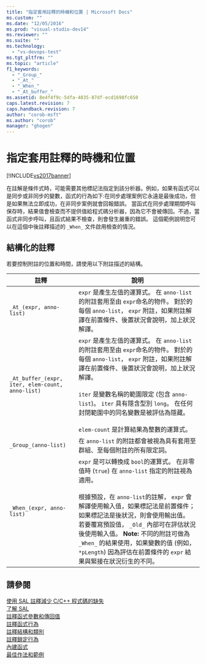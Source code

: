 ```yaml
---
title: "指定套用註釋的時機和位置 | Microsoft Docs"
ms.custom: ""
ms.date: "12/05/2016"
ms.prod: "visual-studio-dev14"
ms.reviewer: ""
ms.suite: ""
ms.technology: 
  - "vs-devops-test"
ms.tgt_pltfrm: ""
ms.topic: "article"
f1_keywords: 
  - "_Group_"
  - "_At_"
  - "_When_"
  - "_At_buffer_"
ms.assetid: 8e4f4f9c-5dfa-4835-87df-ecd1698fc650
caps.latest.revision: 7
caps.handback.revision: 7
author: "corob-msft"
ms.author: "corob"
manager: "ghogen"
---
```

# 指定套用註釋的時機和位置
[!INCLUDE[vs2017banner](../code-quality/includes/vs2017banner.md)]

在註解是條件式時，可能需要其他標記法指定到該分析器。例如，如果有函式可以是同步或非同步的變數，函式的行為如下:在同步處理案例它永遠是最後成功，但是如果無法立即成功，在非同步案例就會回報錯誤。  當函式在同步處理期間呼叫保存時，結果值會檢查而不提供值給程式碼分析器，因為它不會被傳回。不過，當函式非同步呼叫，且函式結果不檢查，則會發生嚴重的錯誤。  這個範例說明您可以在這個中後註釋描述的 `_When_` 文件啟用檢查的情況。  
  
## 結構化的註釋  
 若要控制附註的位置和時間，請使用以下附註描述的結構。  
  
|註釋|說明|  
|--------|--------|  
|`_At_(expr, anno-list)`|`expr` 是產生左值的運算式。  在 `anno-list` 的附註套用至由 `expr`命名的物件。  對於的每個 `anno-list`， `expr` 附註，如果附註解譯在前置條件、後置狀況會說明，加上狀況解譯。|  
|`_At_buffer_(expr, iter, elem-count, anno-list)`|`expr` 是產生左值的運算式。  在 `anno-list` 的附註套用至由 `expr`命名的物件。  對於的每個 `anno-list`， `expr` 附註，如果附註解譯在前置條件、後置狀況會說明，加上狀況解譯。<br /><br /> `iter` 是變數名稱的範圍限定 \(包含 `anno-list`\)。  `iter` 具有隱含型別 `long`。  在任何封閉範圍中的同名變數是被評估為隱藏。<br /><br /> `elem-count` 是計算結果為整數的運算式。|  
|`_Group_(anno-list)`|在 `anno-list` 的附註都會被視為具有套用至群組、至每個附註的所有限定詞。|  
|`_When_(expr, anno-list)`|`expr` 是可以轉換成 `bool`的運算式。  在非零值時 \(`true`\) 在 `anno-list` 指定的附註視為適用。<br /><br /> 根據預設，在 `anno-list`的註解， `expr` 會解譯使用輸入值，如果標記法是前置條件；如果標記法是後狀況，則會使用輸出值。  若要覆寫預設值， `_Old_` 內部可在評估狀況後使用輸入值。 **Note:**  不同的附註可做為 `_When_` 的結果使用，如果變數的值 \(例如， `*pLength`\) 因為評估在前置條件的 `expr` 結果與緊接在狀況衍生的不同。|  
  
## 請參閱  
 [使用 SAL 註釋減少 C\/C\+\+ 程式碼的缺失](../code-quality/using-sal-annotations-to-reduce-c-cpp-code-defects.md)   
 [了解 SAL](../code-quality/understanding-sal.md)   
 [註釋函式參數和傳回值](../code-quality/annotating-function-parameters-and-return-values.md)   
 [註釋函式行為](../code-quality/annotating-function-behavior.md)   
 [註釋結構和類別](../code-quality/annotating-structs-and-classes.md)   
 [註釋鎖定行為](../code-quality/annotating-locking-behavior.md)   
 [內建函式](../code-quality/intrinsic-functions.md)   
 [最佳作法和範例](../code-quality/best-practices-and-examples-sal.md)